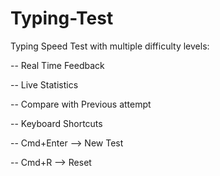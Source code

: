 # Typing-Test

Typing Speed Test with multiple difficulty levels:

-- Real Time Feedback 


-- Live Statistics 


-- Compare with Previous attempt


-- Keyboard Shortcuts


  -- Cmd+Enter --> New Test


  -- Cmd+R     --> Reset

